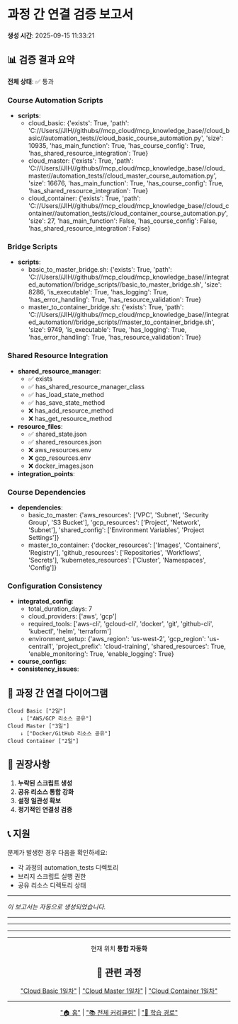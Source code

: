 # 과정 간 연결 검증 보고서

**생성 시간**: 2025-09-15 11:33:21

## 📊 검증 결과 요약

**전체 상태**: ✅ 통과

### Course Automation Scripts

- **scripts**:
  - cloud_basic: {'exists': True, 'path': 'C://Users//JIH//githubs//mcp_cloud/mcp_knowledge_base//cloud_basic//automation_tests//cloud_basic_course_automation.py', 'size': 10935, 'has_main_function': True, 'has_course_config': True, 'has_shared_resource_integration': True}
  - cloud_master: {'exists': True, 'path': 'C://Users//JIH//githubs//mcp_cloud/mcp_knowledge_base//cloud_master//automation_tests//cloud_master_course_automation.py', 'size': 16676, 'has_main_function': True, 'has_course_config': True, 'has_shared_resource_integration': True}
  - cloud_container: {'exists': True, 'path': 'C://Users//JIH//githubs//mcp_cloud/mcp_knowledge_base//cloud_container//automation_tests//cloud_container_course_automation.py', 'size': 27, 'has_main_function': False, 'has_course_config': False, 'has_shared_resource_integration': False}

### Bridge Scripts

- **scripts**:
  - basic_to_master_bridge.sh: {'exists': True, 'path': 'C://Users//JIH//githubs//mcp_cloud/mcp_knowledge_base//integrated_automation//bridge_scripts//basic_to_master_bridge.sh', 'size': 8286, 'is_executable': True, 'has_logging': True, 'has_error_handling': True, 'has_resource_validation': True}
  - master_to_container_bridge.sh: {'exists': True, 'path': 'C://Users//JIH//githubs//mcp_cloud/mcp_knowledge_base//integrated_automation//bridge_scripts//master_to_container_bridge.sh', 'size': 9749, 'is_executable': True, 'has_logging': True, 'has_error_handling': True, 'has_resource_validation': True}

### Shared Resource Integration

- **shared_resource_manager**:
  - ✅ exists
  - ✅ has_shared_resource_manager_class
  - ✅ has_load_state_method
  - ✅ has_save_state_method
  - ❌ has_add_resource_method
  - ❌ has_get_resource_method
- **resource_files**:
  - ✅ shared_state.json
  - ✅ shared_resources.json
  - ❌ aws_resources.env
  - ❌ gcp_resources.env
  - ❌ docker_images.json
- **integration_points**:

### Course Dependencies

- **dependencies**:
  - basic_to_master: {'aws_resources': ['VPC', 'Subnet', 'Security Group', 'S3 Bucket'], 'gcp_resources': ['Project', 'Network', 'Subnet'], 'shared_config': ['Environment Variables', 'Project Settings']}
  - master_to_container: {'docker_resources': ['Images', 'Containers', 'Registry'], 'github_resources': ['Repositories', 'Workflows', 'Secrets'], 'kubernetes_resources': ['Cluster', 'Namespaces', 'Config']}

### Configuration Consistency

- **integrated_config**:
  - total_duration_days: 7
  - cloud_providers: ['aws', 'gcp']
  - required_tools: ['aws-cli', 'gcloud-cli', 'docker', 'git', 'github-cli', 'kubectl', 'helm', 'terraform']
  - environment_setup: {'aws_region': 'us-west-2', 'gcp_region': 'us-central1', 'project_prefix': 'cloud-training', 'shared_resources': True, 'enable_monitoring': True, 'enable_logging': True}
- **course_configs**:
- **consistency_issues**:

## 🔗 과정 간 연결 다이어그램

```
Cloud Basic ["2일"]
    ↓ ["AWS/GCP 리소스 공유"]
Cloud Master ["3일"]
    ↓ ["Docker/GitHub 리소스 공유"]
Cloud Container ["2일"]
```

## 🔧 권장사항

1. **누락된 스크립트 생성**
2. **공유 리소스 통합 강화**
3. **설정 일관성 확보**
4. **정기적인 연결성 검증**

## 📞 지원

문제가 발생한 경우 다음을 확인하세요:
- 각 과정의 automation_tests 디렉토리
- 브리지 스크립트 실행 권한
- 공유 리소스 디렉토리 상태

---
*이 보고서는 자동으로 생성되었습니다.*


---



---



---



---

<div align="center">

 현재 위치
**통합 자동화**

## 🔗 관련 과정
["Cloud Basic 1일차"](README.md) | ["Cloud Master 1일차"](README.md) | ["Cloud Container 1일차"](README.md)

</div>

---

<div align="center">

["🏠 홈"](index.md) | ["📚 전체 커리큘럼"](curriculum.md) | ["🔗 학습 경로"](learning-path.md)

</div>
